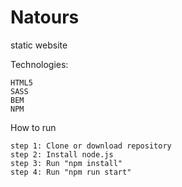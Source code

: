 # Natours
static website

Technologies:

    HTML5
    SASS
    BEM
    NPM

How to run

    step 1: Clone or download repository
    step 2: Install node.js
    step 3: Run "npm install"
    step 4: Run "npm run start"
